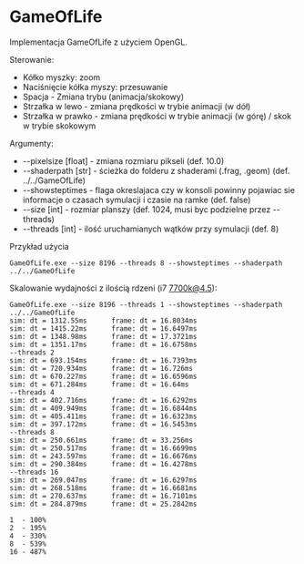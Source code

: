 # GameOfLife

Implementacja GameOfLife z użyciem OpenGL.

Sterowanie:
* Kółko myszky: zoom
* Naciśnięcie kółka myszy: przesuwanie
* Spacja - Zmiana trybu (animacja/skokowy)
* Strzałka w lewo - zmiana prędkości w trybie animacji (w dół)
* Strzałka w prawko - zmiana prędkości w trybie animacji (w górę) / skok w trybie skokowym

Argumenty:
* --pixelsize [float] - zmiana rozmiaru pikseli (def. 10.0)
* --shaderpath [str] - ścieżka do folderu z shaderami (.frag, .geom) (def. ../../GameOfLife)
* --showsteptimes - flaga okreslajaca czy w konsoli powinny pojawiac sie informacje o czasach symulacji i czasie na ramke (def. false)
* --size [int] - rozmiar planszy (def. 1024, musi byc podzielne przez --threads)
* --threads [int] - ilość uruchamianych wątków przy symulacji (def. 8)

Przykład użycia
```
GameOfLife.exe --size 8196 --threads 8 --showsteptimes --shaderpath ../../GameOfLife
```
Skalowanie wydajności z ilością rdzeni (i7 7700k@4.5):
```
GameOfLife.exe --size 8196 --threads 1 --showsteptimes --shaderpath ../../GameOfLife 
sim: dt = 1312.55ms      frame: dt = 16.8034ms
sim: dt = 1415.22ms      frame: dt = 16.6497ms
sim: dt = 1348.98ms      frame: dt = 17.3721ms
sim: dt = 1351.17ms      frame: dt = 16.6758ms
--threads 2
sim: dt = 693.154ms      frame: dt = 16.7393ms
sim: dt = 720.934ms      frame: dt = 16.726ms
sim: dt = 670.227ms      frame: dt = 16.6596ms
sim: dt = 671.284ms      frame: dt = 16.64ms
--threads 4
sim: dt = 402.716ms      frame: dt = 16.6292ms
sim: dt = 409.949ms      frame: dt = 16.6844ms
sim: dt = 405.411ms      frame: dt = 16.6323ms
sim: dt = 397.172ms      frame: dt = 16.5453ms
--threads 8
sim: dt = 250.661ms      frame: dt = 33.256ms
sim: dt = 250.517ms      frame: dt = 16.6699ms
sim: dt = 243.597ms      frame: dt = 16.6676ms
sim: dt = 290.384ms      frame: dt = 16.4278ms
--threads 16
sim: dt = 269.047ms      frame: dt = 16.6297ms
sim: dt = 268.518ms      frame: dt = 16.6681ms
sim: dt = 270.637ms      frame: dt = 16.7101ms
sim: dt = 284.879ms      frame: dt = 25.2842ms
```
```
1  - 100%
2  - 195%
4  - 330%
8  - 539%
16 - 487%
```
